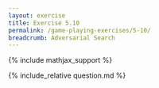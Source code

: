 ```yaml
---
layout: exercise
title: Exercise 5.10
permalink: /game-playing-exercises/5-10/
breadcrumb: Adversarial Search
---
```


{% include mathjax_support %}

<div><i class="arrow-up" data-chapter="game-playing-exercises" data-exercise="ex_10" data-rating="0"></i></div>
{% include_relative question.md %}
